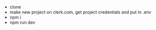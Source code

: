 - clone
- make new project on clerk.com, get project credentials and put in .env
- npm i
- npm run dev
